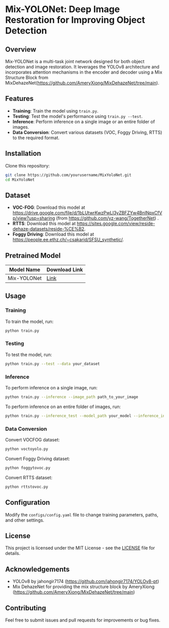 # Mix-YOLONet: Deep Image Restoration for Improving Object Detection

## Overview

Mix-YOLONet is a multi-task joint network designed for both object detection and image restoration. It leverages the YOLOv8 architecture and incorporates attention mechanisms in the encoder and decoder using a Mix Structure Block from MixDehazeNet(https://github.com/AmeryXiong/MixDehazeNet/tree/main).

## Features

- **Training**: Train the model using `train.py`.
- **Testing**: Test the model's performance using `train.py --test`.
- **Inference**: Perform inference on a single image or an entire folder of images.
- **Data Conversion**: Convert various datasets (VOC, Foggy Driving, RTTS) to the required format.

## Installation

Clone this repository:
```bash
git clone https://github.com/yourusername/MixYoloNet.git
cd MixYoloNet
```

## Dataset
- **VOC-FOG**: Download this model at https://drive.google.com/file/d/1bLUtwrKwzPwLI3yZBFZYw4BnINpxCfVp/view?usp=sharing (from https://github.com/yz-wang/TogetherNet) .
- **RTTS**: Download this model at https://sites.google.com/view/reside-dehaze-datasets/reside-%CE%B2.
- **Foggy Driving**: Download this model at https://people.ee.ethz.ch/~csakarid/SFSU_synthetic/. 

## Pretrained Model
| Model Name             | Download Link                                  |
|------------------------|-------------------------------------------------|
| Mix-YOLONet | [Link](https://example.com/model_download)      |


## Usage

### Training

To train the model, run:
```bash
python train.py
```

### Testing

To test the model, run:
```bash
python train.py --test --data your_dataset
```

### Inference

To perform inference on a single image, run:
```bash
python train.py --inference --image_path path_to_your_image
```

To perform inference on an entire folder of images, run:
```bash
python train.py --inference_test --model_path your_model --inference_input your_input_image
```

### Data Conversion

Convert VOCFOG dataset:
```bash
python voctoyolo.py 
```

Convert Foggy Driving dataset:
```bash
python foggytovoc.py 
```

Convert RTTS dataset:
```bash
python rttstovoc.py 
```

## Configuration

Modify the `configs/config.yaml` file to change training parameters, paths, and other settings.

## License

This project is licensed under the MIT License - see the [LICENSE](LICENSE) file for details.

## Acknowledgements

- YOLOv8 by jahongir7174 (https://github.com/jahongir7174/YOLOv8-pt)
- Mix DehazeNet for providing the mix structure block by AmeryXiong (https://github.com/AmeryXiong/MixDehazeNet/tree/main)

## Contributing

Feel free to submit issues and pull requests for improvements or bug fixes.
```